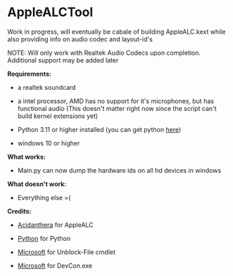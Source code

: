 # AppleALCTool
Work in progress, will eventually be cabale of building AppleALC.kext while also providing info on audio codec and layout-id's

NOTE: Will only work with Realtek Audio Codecs upon completion. Additional support may be added later

**Requirements:**
* a realtek soundcard 


* a intel processor, AMD has no support for it's microphones, but has functional audio (This doesn't matter right now since the script can't build kernel extensions yet)


* Python 3.11 or higher installed (you can get python [here](https://www.python.org/downloads/))


* windows 10 or higher


**What works:**


* Main.py can now dump the hardware ids on all hd devices in windows



**What doesn't work:**


* Everything else =(



**Credits:**


* [Acidanthera](https://github.com/acidanthera/AppleALC) for AppleALC

* [Python](https://www.python.org/) for Python

* [Microsoft](https://www.microsoft.com/) for Unblock-File cmdlet

* [Microsoft](https://www.microsoft.com/) for DevCon.exe